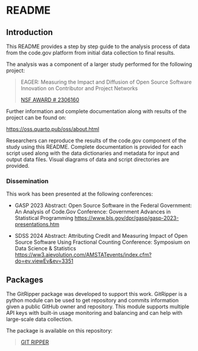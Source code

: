 # README

## Introduction

This README provides a step by step guide to the analysis process of
data from the code.gov platform from initial data collection to final
results.

The analysis was a component of a larger study performed for the
following project:

> EAGER: Measuring the Impact and Diffusion of Open Source Software
> Innovation on Contributor and Project Networks
>
> [NSF AWARD \#
> 2306160](https://www.nsf.gov/awardsearch/showAward?AWD_ID=2306160&HistoricalAwards=false "NSF Award Abstract")

Further information and complete documentation along with results of the
project can be found on:

<https://oss.quarto.pub/oss/about.html>

Researchers can reproduce the results of the code.gov component of the
study using this README. Complete documentation is provided for each
script used along with the data dictionaries and metadata for input and
output data files. Visual diagrams of data and script directories are
provided.

### Dissemination

This work has been presented at the following conferences:

- GASP 2023
Abstract: Open Source Software in the Federal Government: An Analysis of Code.Gov
Conference: Government Advances in Statistical Programming
https://www.bls.gov/dpr/gasp/gasp-2023-presentations.htm

- SDSS 2024
Abstract: Attributing Credit and Measuring Impact of Open Source Software Using Fractional Counting
Conference: Symposium on Data Science & Statistics
https://ww3.aievolution.com/AMSTATevents/index.cfm?do=ev.viewEv&ev=3351

## Packages

The GitRipper package was developed to support this work. GitRipper is a python module can be used to get repository and commits information given a public GitHub owner and repository. This module supports multiple API keys with built-in usage monitoring and balancing and can help with large-scale data collection.

The package is available on this repository:
> [GIT RIPPER](https://github.com/AnilBattalahalli/GitRipper)

